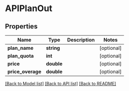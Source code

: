 # APIPlanOut

## Properties
Name | Type | Description | Notes
------------ | ------------- | ------------- | -------------
**plan_name** | **string** |  | [optional] 
**plan_quota** | **int** |  | [optional] 
**price** | **double** |  | [optional] 
**price_overage** | **double** |  | [optional] 

[[Back to Model list]](../README.md#documentation-for-models) [[Back to API list]](../README.md#documentation-for-api-endpoints) [[Back to README]](../README.md)


